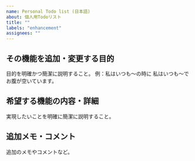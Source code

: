 ```yaml
---
name: Personal Todo list (日本語)
about: 個人用Todoリスト
title: ""
labels: "enhancement"
assignees: ""
---
```


## その機能を追加・変更する目的

目的を明確かつ簡潔に説明すること。
例：私はいつも～の時に 私はいつも～でお腹が空いています。

## 希望する機能の内容・詳細

実現したいことを明確に簡潔に説明すること。

## 追加メモ・コメント

追加のメモやコメントなど。
